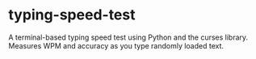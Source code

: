 # typing-speed-test
A terminal-based typing speed test using Python and the curses library. Measures WPM and accuracy as you type randomly loaded text.

